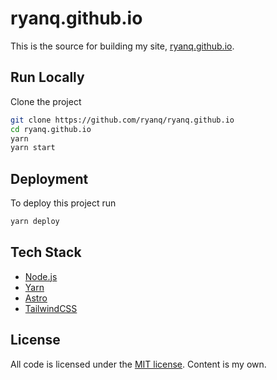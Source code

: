 # ryanq.github.io

This is the source for building my site, [ryanq.github.io](https://ryanq.github.io).

## Run Locally

Clone the project

```bash
git clone https://github.com/ryanq/ryanq.github.io
cd ryanq.github.io
yarn
yarn start
```
  
## Deployment

To deploy this project run

```bash
yarn deploy
```
  
## Tech Stack

* [Node.js](https://nodejs.org)
* [Yarn](https://yarnpkg.com)
* [Astro](https://astro.build)
* [TailwindCSS](https://tailwindcss.com)
  
## License

All code is licensed under the [MIT license](https://choosealicense.com/licenses/mit/). Content is
my own.
